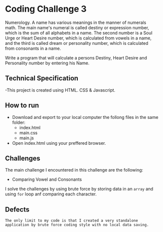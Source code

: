 
# Coding Challenge 3

Numerology. A name has various meanings in the manner of numerals math. The main name's numeral is called destiny or expression number, which is the sum of all alphabets in a name. The second number is a Soul Urge or Heart Desire number, which is calculated from vowels in a name, and the third is called dream or personality number, which is calculated from consonants in a name.

Write a program that will calculate a persons Destiny, Heart Desire and Personality number by entering his Name.




## Technical Specification
-This project is created using HTML. CSS & Javascript.
## How to run
-   Download and export to your local computer the follong files in the same folder:
    -   index.html
    -   main.css
    -   main.js
-   Open index.html using your preffered browser.
## Challenges
The main challenge I encountered in this challenge are the following:
-   Comparing Vowel and Consonants

I solve the challenges by using brute force by storing data in an ```array``` and using ```for``` loop anf comparing each character.
    
## Defects
    The only limit to my code is that I created a very standalone application by brute force coding style with no local data saving.